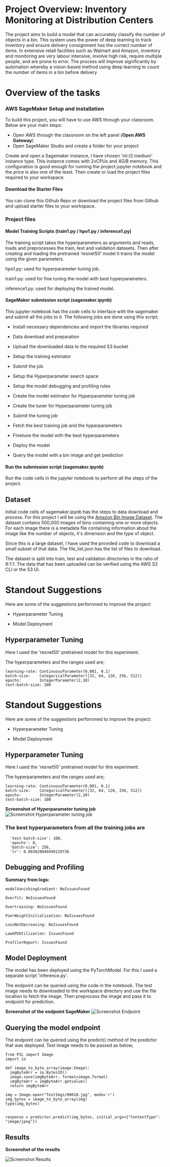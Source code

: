 # Project Overview: Inventory Monitoring at Distribution Centers

The project aims to build a model that can accurately classify the number of objects in a bin. This system uses the power of deep learning to track inventory and ensure delivery consignment has the correct number of items. In extensive retail facilities such as Walmart and Amazon, inventory and monitoring are very labour intensive, involve high risk, require multiple people, and are prone to error. The process will improve significantly by automation whereby a vision-based method using deep learning to count the number of items in a bin before delivery

# Overview of the tasks

### AWS SageMaker Setup and installation

To build this project, you wlll have to use AWS through your classroom. Below are your main steps:
- Open AWS through the classroom on the left panel (**Open AWS Gateway**)
- Open SageMaker Studio and create a folder for your project

Create and open a Sagemaker instance, I have chosen 'ml.t2.medium' instance type. This instance comes with 2vCPUs and 4GiB memory. This configuration is good enough for running the project jupyter notebook and the price is also one of the least.
Then create or load the project files required to your workspace.

#### Download the Starter Files

You can clone this Github Repo or download the project files from Github and upload starter files to your workspace.

### Project files

#### Model Training Scripts (train1.py / hpo1.py / inference1.py)

The training script takes the hyperparameters as arguments and reads, loads and preprocesses the train, test and validation datasets. Then after creating and loading the pretrained ‘resnet50’ model it trains the model using the given parameters.

hpo1.py:  used for hyperparameter tuning job.

train1.py: used for fine tuning the model with best hyperparameters.

inference1.py: used for deploying the trained model.


#### SageMaker submission script (sagemaker.ipynb)

This jupyter notebook has the code cells to interface with the sagemaker and submit all the jobs to it. The following jobs are done using this script;

- Install necessary dependencies and import the libraries required

- Data download and preparation

- Upload the downloaded data to the required S3 bucket

- Setup the training estimator

- Submit the job

- Setup the Hyperparameter search space
    
- Setup the model debugging and profiling rules
    
- Create the model estimator for Hyperparameter tuning job

- Create the tuner for Hyperparameter tuning job
- Submit the tuning job
    
- Fetch the best training job and the hyperparameters

- Finetune the model with the best hyperparameters
    
- Deploy the model
    
- Query the model with a bin image and get prediction




#### Run the submission script (sagemaker.ipynb)

Run the code cells in the jupyter notebook to perform all the steps of the project.



## Dataset

Initial code cells of sagemaker.ipynb has the steps to data download and process.
For this project I will be using the <a href="https://registry.opendata.aws/amazon-bin-imagery/" target="_blank">Amazon Bin Image Dataset</a>.
The dataset contains 500,000 images of bins containing one or more objects. For each image there is a metadata file containing information about the image like the number of objects, it's dimension and the type of object.

Since this is a large dataset, I have used the provided code to download a small subset of that data.
The file_list.json has the list of files to download.

The dataset is split into train, test and validation directories in the ratio of 8:1:1.
The data that has been uploaded can be verified using the AWS S3 CLI or the S3 UI.


# Standout Suggestions

Here are some of the suggestions perfornmed to improve the project:

- Hyperparameter Tuning

- Model Deployment


## Hyperparameter Tuning
Here I used the 'resnet50' pretrained model for this experiment.

The hyperparameters and the ranges used are;

```
learning-rate: ContinuousParameter(0.001, 0.1)
batch-size:    CategoricalParameter([32, 64, 128, 256, 512])
epochs:        IntegerParameter(2,10)
test-batch-size: 100
```
# Standout Suggestions

Here are some of the suggestions perfornmed to improve the project:

- Hyperparameter Tuning

- Model Deployment


## Hyperparameter Tuning
Here I used the 'resnet50' pretrained model for this experiment.

The hyperparameters and the ranges used are;

```
learning-rate: ContinuousParameter(0.001, 0.1)
batch-size:    CategoricalParameter([32, 64, 128, 256, 512])
epochs:        IntegerParameter(2,10)
test-batch-size: 100
```

**Screenshot of Hyperparameter tuning job**
![Screenshot Hyperparameter tuning job](./Screenshots/Hyperparameter_tuning_job.png)
    
### The best hyperparameters from all the training jobs are

```
  'test-batch-size': 100,
  'epochs': 8,
  'batch-size': 256,
  'lr': 0.003820049499119736
```

## Debugging and Profiling

__Summary from logs:__

```
modelVanishingGradient: NoIssuesFound

Overfit: NoIssuesFound

Overtraining: NoIssuesFound

PoorWeightInitialization: NoIssuesFound

LossNotDecreasing: NoIssuesFound

LowGPUUtilization: IssuesFound

ProfilerReport: IssuesFound
```


## Model Deployment

The model has been deployed using the PyTorchModel. For this I used a separate script 'inference.py'.

The endpoint can be queried using the code in the notebook. The test image needs to downloaded to the workspace directory and use the file location to fetch the image. Then preprocess the image and pass it to endpoint for prediction.

**Screenshot of the endpoint SageMaker**
![Screenshot Endpoint](./Screenshots/endpoint.png)


## Querying the model endpoint

The endpoint can be queried using the predict() method of the predictor that was deployed.
Test image needs to be passed as below;


```
from PIL import Image
import io

def image_to_byte_array(image:Image):
  imgByteArr = io.BytesIO()
  image.save(imgByteArr, format=image.format)
  imgByteArr = imgByteArr.getvalue()
  return imgByteArr

img = Image.open("TestImgs/00010.jpg", mode='r')
img_bytes = image_to_byte_array(img)
type(img_bytes)


response = predictor.predict(img_bytes, initial_args={"ContentType": "image/jpeg"})
```

## Results

**Screenshot of the results**

![Screenshot Results](./Screenshots/result.png)